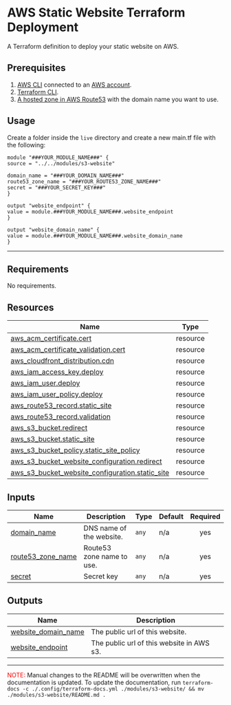 <!-- BEGIN_TF_DOCS -->
# AWS Static Website Terraform Deployment

A Terraform definition to deploy your static website on AWS.

## Prerequisites

1. [AWS CLI](https://aws.amazon.com/cli/) connected to an [AWS account](https://aws.amazon.com/resources/create-account/).
2. [Terraform CLI](https://developer.hashicorp.com/terraform/cli).
3. [A hosted zone in AWS Route53](https://docs.aws.amazon.com/Route53/latest/DeveloperGuide/CreatingHostedZone.html) with the domain name you want to use.

## Usage

Create a folder inside the `live` directory and create a new main.tf file with the following:

```
module "###YOUR_MODULE_NAME###" {
source = "../../modules/s3-website"

domain_name = "###YOUR_DOMAIN_NAME###"
route53_zone_name = "###YOUR_ROUTE53_ZONE_NAME###"
secret = "###YOUR_SECRET_KEY###"
}

output "website_endpoint" {
value = module.###YOUR_MODULE_NAME###.website_endpoint
}

output "website_domain_name" {
value = module.###YOUR_MODULE_NAME###.website_domain_name
}
```
---

## Requirements

No requirements.

## Resources

| Name | Type |
|------|------|
| [aws_acm_certificate.cert](https://registry.terraform.io/providers/hashicorp/aws/latest/docs/resources/acm_certificate) | resource |
| [aws_acm_certificate_validation.cert](https://registry.terraform.io/providers/hashicorp/aws/latest/docs/resources/acm_certificate_validation) | resource |
| [aws_cloudfront_distribution.cdn](https://registry.terraform.io/providers/hashicorp/aws/latest/docs/resources/cloudfront_distribution) | resource |
| [aws_iam_access_key.deploy](https://registry.terraform.io/providers/hashicorp/aws/latest/docs/resources/iam_access_key) | resource |
| [aws_iam_user.deploy](https://registry.terraform.io/providers/hashicorp/aws/latest/docs/resources/iam_user) | resource |
| [aws_iam_user_policy.deploy](https://registry.terraform.io/providers/hashicorp/aws/latest/docs/resources/iam_user_policy) | resource |
| [aws_route53_record.static_site](https://registry.terraform.io/providers/hashicorp/aws/latest/docs/resources/route53_record) | resource |
| [aws_route53_record.validation](https://registry.terraform.io/providers/hashicorp/aws/latest/docs/resources/route53_record) | resource |
| [aws_s3_bucket.redirect](https://registry.terraform.io/providers/hashicorp/aws/latest/docs/resources/s3_bucket) | resource |
| [aws_s3_bucket.static_site](https://registry.terraform.io/providers/hashicorp/aws/latest/docs/resources/s3_bucket) | resource |
| [aws_s3_bucket_policy.static_site_policy](https://registry.terraform.io/providers/hashicorp/aws/latest/docs/resources/s3_bucket_policy) | resource |
| [aws_s3_bucket_website_configuration.redirect](https://registry.terraform.io/providers/hashicorp/aws/latest/docs/resources/s3_bucket_website_configuration) | resource |
| [aws_s3_bucket_website_configuration.static_site](https://registry.terraform.io/providers/hashicorp/aws/latest/docs/resources/s3_bucket_website_configuration) | resource |

## Inputs

| Name | Description | Type | Default | Required |
|------|-------------|------|---------|:--------:|
| <a name="input_domain_name"></a> [domain\_name](#input\_domain\_name) | DNS name of the website. | `any` | n/a | yes |
| <a name="input_route53_zone_name"></a> [route53\_zone\_name](#input\_route53\_zone\_name) | Route53 zone name to use. | `any` | n/a | yes |
| <a name="input_secret"></a> [secret](#input\_secret) | Secret key | `any` | n/a | yes |

## Outputs

| Name | Description |
|------|-------------|
| <a name="output_website_domain_name"></a> [website\_domain\_name](#output\_website\_domain\_name) | The public url of this website. |
| <a name="output_website_endpoint"></a> [website\_endpoint](#output\_website\_endpoint) | The public url of this website in AWS s3. |

---

<span style="color:red">NOTE:</span> Manual changes to the README will be overwritten when the documentation is updated. To update the documentation, run `terraform-docs -c ./.config/terraform-docs.yml ./modules/s3-website/ && mv ./modules/s3-website/README.md .`
<!-- END_TF_DOCS -->